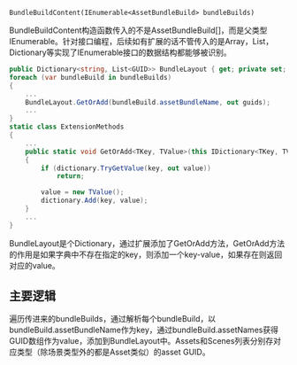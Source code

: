 `BundleBuildContent(IEnumerable<AssetBundleBuild> bundleBuilds)`

BundleBuildContent构造函数传入的不是AssetBundleBuild[]，而是父类型IEnumerable<AssetBundleBuild>。针对接口编程，后续如有扩展的话不管传入的是Array，List，Dictionary等实现了IEnumerable接口的数据结构都能够被识别。

```csharp
public Dictionary<string, List<GUID>> BundleLayout { get; private set; }
foreach (var bundleBuild in bundleBuilds)
{
    ...
    BundleLayout.GetOrAdd(bundleBuild.assetBundleName, out guids);
    ...
}
static class ExtensionMethods
{
    ...
    public static void GetOrAdd<TKey, TValue>(this IDictionary<TKey, TValue> dictionary, TKey key, out TValue value) where TValue : new()
    {
        if (dictionary.TryGetValue(key, out value))
            return;

        value = new TValue();
        dictionary.Add(key, value);
    }
    ...
}
```
BundleLayout是个Dictionary，通过扩展添加了GetOrAdd方法，GetOrAdd方法的作用是如果字典中不存在指定的key，则添加一个key-value，如果存在则返回对应的value。

## 主要逻辑
遍历传进来的bundleBuilds，通过解析每个bundleBuild，以bundleBuild.assetBundleName作为key，通过bundleBuild.assetNames获得GUID数组作为value，添加到BundleLayout中。Assets和Scenes列表分别存对应类型（除场景类型外的都是Asset类似）的asset GUID。
